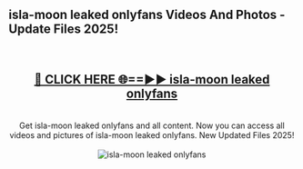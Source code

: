 <h2>isla-moon leaked onlyfans Videos And Photos - Update Files 2025!</h2>
<br>
<div align="center">
<h2><a href="https://top-ai-tools.click/QrbHav" rel="nofollow">🔴 CLICK HERE 🌐==►► isla-moon leaked onlyfans</a></h2>
<br>
Get isla-moon leaked onlyfans and all content. Now you can access all videos and pictures of isla-moon leaked onlyfans. New Updated Files 2025!
<br>
<br>
<a href="https://top-ai-tools.click/QrbHav" rel="nofollow" data-target="animated-image.originalLink"><img src="https://i.ibb.co.com/WyWwxjT/player-gif2.gif" alt="isla-moon leaked onlyfans" style="max-width: 100%; display: inline-block;" data-target="animated-image.originalImage"></a>
</div>
<br>